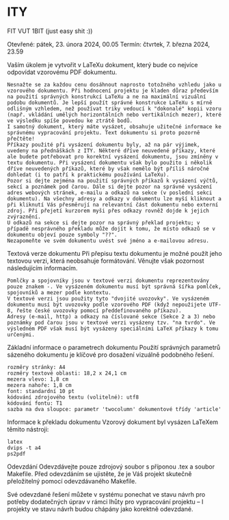 # ITY
FIT VUT 1BIT (just easy shit :))


Otevřené: pátek, 23. února 2024, 00.05
Termín: čtvrtek, 7. března 2024, 23.59

Vaším úkolem je vytvořit v LaTeXu dokument, který bude co nejvíce odpovídat vzorovému PDF dokumentu.

    Nesnažte se za každou cenu dosáhnout naprosto totožného vzhledu jako u vzorového dokumentu. Při hodnocení projektu je kladen důraz především na použití správných konstrukcí LaTeXu a ne na maximální vizuální podobu dokumentů. Je lepší použít správné konstrukce LaTeXu s mírně odlišným vzhledem, než používat triky vedoucí k "dokonalé" kopii vzoru (např. vkládání umělých horizontálních nebo vertikálních mezer), které ve výsledku spíše povedou ke ztrátě bodů.
    I samotný dokument, který máte vysázet, obsahuje užitečné informace ke správnému vypracování projektu. Text dokumentu si proto pozorně přečtěte!
    Příkazy použité při vysázení dokumentu byly, až na pár výjimek, uvedeny na přednáškách z ITY. Některé dříve neuvedené příkazy, které ale budete potřebovat pro korektní vysázení dokumentu, jsou zmíněny v textu dokumentu. Při vysázení dokumentu však bylo použito i několik dříve neuvedených příkazů, které by však nemělo být příliš náročné dohledat (i to patří k praktickému používání LaTeXu).
    Pozor si dejte zejména na použití správných příkazů k vysázení výčtů, sekcí a poznámek pod čarou. Dále si dejte pozor na správné vysázení adres webových stránek, e-mailu a odkazů na sekce (v poslední sekci dokumentu). Na všechny adresy a odkazy v dokumentu lze myší kliknout a při kliknutí Vás přesměrují na relevantní část dokumentu nebo externí zdroj. Při přejetí kurzorem myši přes odkazy rovněž dojde k jejich zvýraznění.
    U odkazů na sekce si dejte pozor na správný překlad projektu; v případě nesprávného překladu může dojít k tomu, že místo odkazů se v dokumentu objeví pouze symboly "??".
    Nezapomeňte ve svém dokumentu uvést své jméno a e-mailovou adresu.


Textová verze dokumentu
Při přepisu textu dokumentu je možné použít jeho textovou verzi, která neobsahuje formátování. Věnujte však pozornost následujícím informacím.

    Pomlčky a spojovníky jsou v textové verzi dokumentu reprezentovány pouze znakem -. Ve vysázeném dokumentu musí být správná šířka pomlček, spojovníků a mezer podle kontextu.
    V textové verzi jsou použity tyto "dvojité uvozovky". Ve vysázeném dokumentu musí být uvozovky podle vzorového PDF (když nepoužijete UTF-8, řešte české uvozovky pomocí předdefinovaného příkazu).
    Adresy (e-mail, http) a odkazy na číslované sekce (Sekce 2 a 3) nebo poznámky pod čarou jsou v textové verzi vysázeny tzv. "na tvrdo". Ve výsledném PDF však musí být vysázeny speciálními LaTeX příkazy k tomu určenými.


Základní informace o parametrech dokumentu
Použití správných parametrů sázeného dokumentu je klíčové pro dosažení vizuálně podobného řešení.

    rozměry stránky: A4
    rozměry textové oblasti: 18,2 x 24,1 cm
    mezera vlevo: 1,8 cm
    mezera nahoře: 1,8 cm
    font: standardní 10 pt
    kódování zdrojového textu (volitelné): utf8
    kódování fontu: T1
    sazba na dva sloupce: parametr 'twocolumn' dokumentové třídy 'article'


Informace k překladu dokumentu
Vzorový dokument byl vysázen LaTeXem těmito nástroji:

    latex
    dvips -t a4
    ps2pdf


Odevzdání
Odevzdávejte pouze zdrojový soubor s příponou .tex a soubor Makefile. Před odevzdáním se ujistěte, že je Váš projekt skutečně přeložitelný pomocí odevzdávaného Makefile.

Své odevzdané řešení můžete v systému ponechat ve stavu návrh pro potřeby dodatečných úprav v rámci lhůty pro vypracování projektu – I projekty ve stavu návrh budou chápány jako korektně odevzdané.


